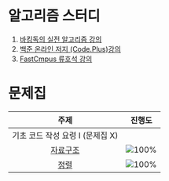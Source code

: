 # 알고리즘 스터디

1. [바킹독의 실전 알고리즘 강의](https://www.youtube.com/playlist?list=PLtqbFd2VIQv4O6D6l9HcD732hdrnYb6CY)
2. [백준 온라인 저지 (Code.Plus)강의](https://code.plus/)
3. [FastCmpus 류호석 강의](https://fastcampus.co.kr/)

# 문제집
 주제 | 진행도 |
 :--: | :--: |
기초 코드 작성 요령 I (문제집 X) | |
[자료구조](/자료구조/solution.md) | ![100%](https://progress-bar.dev/0/?scale=40&title=progress&width=500&color=babaca&suffix=/40) |
[정렬](/자료구조/solution.md) | ![100%](https://progress-bar.dev/5/?scale=10&title=progress&width=500&color=babaca&suffix=/10) |

